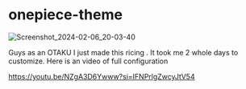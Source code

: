 # onepiece-theme
![Screenshot_2024-02-06_20-03-40](https://github.com/SSKT7/debian-x-onepiece/assets/82232181/38da38b4-8b0e-49d9-b317-a723e0da9cb5)

Guys as an OTAKU I just made this ricing . It took me 2 whole days to customize. Here is an video of full configuration

https://youtu.be/NZgA3D6Ywww?si=IFNPrlgZwcyJtV54
